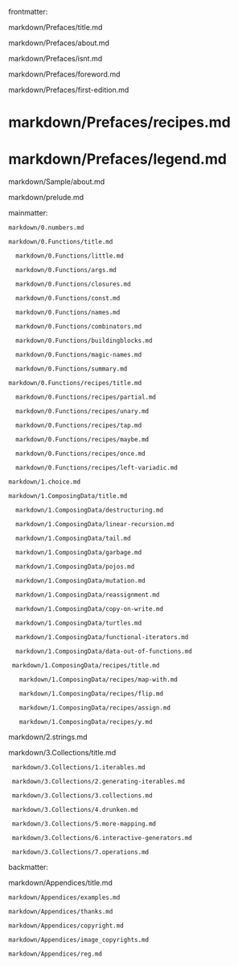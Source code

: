 frontmatter:

  markdown/Prefaces/title.md

  markdown/Prefaces/about.md

  markdown/Prefaces/isnt.md

  markdown/Prefaces/foreword.md

  markdown/Prefaces/first-edition.md

  # markdown/Prefaces/recipes.md

  # markdown/Prefaces/legend.md

  markdown/Sample/about.md

  markdown/prelude.md

mainmatter:

    markdown/0.numbers.md

    markdown/0.Functions/title.md

      markdown/0.Functions/little.md

      markdown/0.Functions/args.md

      markdown/0.Functions/closures.md

      markdown/0.Functions/const.md

      markdown/0.Functions/names.md

      markdown/0.Functions/combinators.md

      markdown/0.Functions/buildingblocks.md

      markdown/0.Functions/magic-names.md

      markdown/0.Functions/summary.md

    markdown/0.Functions/recipes/title.md

      markdown/0.Functions/recipes/partial.md

      markdown/0.Functions/recipes/unary.md

      markdown/0.Functions/recipes/tap.md

      markdown/0.Functions/recipes/maybe.md

      markdown/0.Functions/recipes/once.md

      markdown/0.Functions/recipes/left-variadic.md

    markdown/1.choice.md

    markdown/1.ComposingData/title.md

      markdown/1.ComposingData/destructuring.md

      markdown/1.ComposingData/linear-recursion.md

      markdown/1.ComposingData/tail.md

      markdown/1.ComposingData/garbage.md

      markdown/1.ComposingData/pojos.md

      markdown/1.ComposingData/mutation.md

      markdown/1.ComposingData/reassignment.md

      markdown/1.ComposingData/copy-on-write.md

      markdown/1.ComposingData/turtles.md

      markdown/1.ComposingData/functional-iterators.md

      markdown/1.ComposingData/data-out-of-functions.md

     markdown/1.ComposingData/recipes/title.md

       markdown/1.ComposingData/recipes/map-with.md

       markdown/1.ComposingData/recipes/flip.md

       markdown/1.ComposingData/recipes/assign.md

       markdown/1.ComposingData/recipes/y.md

   markdown/2.strings.md

   markdown/3.Collections/title.md

     markdown/3.Collections/1.iterables.md

     markdown/3.Collections/2.generating-iterables.md

     markdown/3.Collections/3.collections.md

     markdown/3.Collections/4.drunken.md

     markdown/3.Collections/5.more-mapping.md

     markdown/3.Collections/6.interactive-generators.md

     markdown/3.Collections/7.operations.md

backmatter:

  markdown/Appendices/title.md

    markdown/Appendices/examples.md

    markdown/Appendices/thanks.md

    markdown/Appendices/copyright.md

    markdown/Appendices/image_copyrights.md

    markdown/Appendices/reg.md
